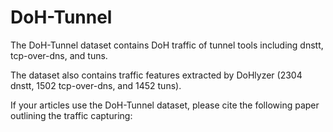 # DoH-Tunnel

The DoH-Tunnel dataset contains DoH traffic of tunnel tools including dnstt, tcp-over-dns, and tuns.

The dataset also contains traffic features extracted by DoHlyzer (2304 dnstt, 1502 tcp-over-dns, and 1452 tuns).

If your articles use the DoH-Tunnel dataset, please cite the following paper outlining the traffic capturing:
